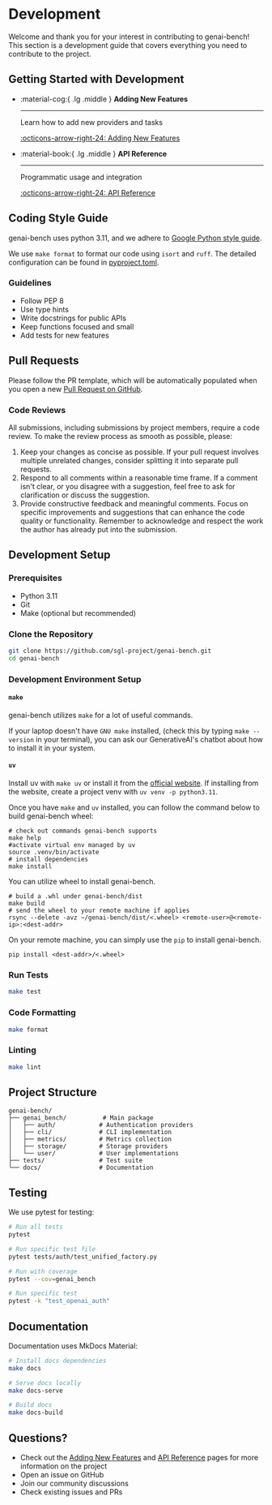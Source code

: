# Development

Welcome and thank you for your interest in contributing to genai-bench! This section is a development guide that covers everything you need to contribute to the project.

## Getting Started with Development

<div class="grid cards" markdown>

- :material-cog:{ .lg .middle } **Adding New Features**

    ---

    Learn how to add new providers and tasks

    [:octicons-arrow-right-24: Adding New Features](adding-new-features.md)

- :material-book:{ .lg .middle } **API Reference**

    ---

    Programmatic usage and integration

    [:octicons-arrow-right-24: API Reference](api-reference.md)

</div>


## Coding Style Guide

genai-bench uses python 3.11, and we adhere to [Google Python style guide](https://google.github.io/styleguide/pyguide.html).

We use `make format` to format our code using `isort` and `ruff`. The detailed configuration can be found in
[pyproject.toml](https://github.com/sgl-project/genai-bench/blob/main/pyproject.toml).

### Guidelines

- Follow PEP 8
- Use type hints
- Write docstrings for public APIs
- Keep functions focused and small
- Add tests for new features

## Pull Requests

Please follow the PR template, which will be automatically populated when you open a new [Pull Request on GitHub](https://github.com/sgl-project/genai-bench/compare).

### Code Reviews

All submissions, including submissions by project members, require a code review.
To make the review process as smooth as possible, please:

1. Keep your changes as concise as possible.
   If your pull request involves multiple unrelated changes, consider splitting it into separate pull requests.
2. Respond to all comments within a reasonable time frame.
   If a comment isn't clear,
   or you disagree with a suggestion, feel free to ask for clarification or discuss the suggestion.
3. Provide constructive feedback and meaningful comments. Focus on specific improvements
   and suggestions that can enhance the code quality or functionality. Remember to
   acknowledge and respect the work the author has already put into the submission.

## Development Setup

### Prerequisites

- Python 3.11
- Git
- Make (optional but recommended)

### Clone the Repository

```bash
git clone https://github.com/sgl-project/genai-bench.git
cd genai-bench
```

### Development Environment Setup

#### `make`

genai-bench utilizes `make` for a lot of useful commands.

If your laptop doesn't have `GNU make` installed, (check this by typing `make --version` in your terminal),
you can ask our GenerativeAI's chatbot about how to install it in your system.

#### `uv`

Install uv with `make uv` or install it from the [official website](https://docs.astral.sh/uv/).
If installing from the website, create a project venv with `uv venv -p python3.11`.

Once you have `make` and `uv` installed, you can follow the command below to build genai-bench wheel:

```shell
# check out commands genai-bench supports
make help
#activate virtual env managed by uv
source .venv/bin/activate
# install dependencies
make install
```

You can utilize wheel to install genai-bench.

```shell
# build a .whl under genai-bench/dist
make build
# send the wheel to your remote machine if applies
rsync --delete -avz ~/genai-bench/dist/<.wheel> <remote-user>@<remote-ip>:<dest-addr>
```

On your remote machine, you can simply use the `pip` to install genai-bench.

```shell
pip install <dest-addr>/<.wheel>
```

### Run Tests

```bash
make test
```

### Code Formatting

```bash
make format
```

### Linting

```bash
make lint
```

## Project Structure

```
genai-bench/
├── genai_bench/          # Main package
│   ├── auth/            # Authentication providers
│   ├── cli/             # CLI implementation
│   ├── metrics/         # Metrics collection
│   ├── storage/         # Storage providers
│   └── user/            # User implementations
├── tests/               # Test suite
└── docs/                # Documentation
```

## Testing

We use pytest for testing:

```bash
# Run all tests
pytest

# Run specific test file
pytest tests/auth/test_unified_factory.py

# Run with coverage
pytest --cov=genai_bench

# Run specific test
pytest -k "test_openai_auth"
```

## Documentation

Documentation uses MkDocs Material:

```bash
# Install docs dependencies
make docs

# Serve docs locally
make docs-serve

# Build docs
make docs-build
```

## Questions?
- Check out the [Adding New Features](./adding-new-features.md) and [API Reference](./api-reference.md) pages for more information on the project
- Open an issue on GitHub
- Join our community discussions
- Check existing issues and PRs